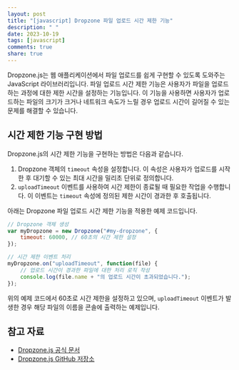 ```yaml
---
layout: post
title: "[javascript] Dropzone 파일 업로드 시간 제한 기능"
description: " "
date: 2023-10-19
tags: [javascript]
comments: true
share: true
---
```


Dropzone.js는 웹 애플리케이션에서 파일 업로드를 쉽게 구현할 수 있도록 도와주는 JavaScript 라이브러리입니다. 파일 업로드 시간 제한 기능은 사용자가 파일을 업로드하는 과정에 대한 제한 시간을 설정하는 기능입니다. 이 기능을 사용하면 사용자가 업로드하는 파일의 크기가 크거나 네트워크 속도가 느릴 경우 업로드 시간이 길어질 수 있는 문제를 해결할 수 있습니다.

## 시간 제한 기능 구현 방법

Dropzone.js의 시간 제한 기능을 구현하는 방법은 다음과 같습니다.

1. Dropzone 객체의 `timeout` 속성을 설정합니다. 이 속성은 사용자가 업로드를 시작한 후 대기할 수 있는 최대 시간을 밀리초 단위로 정의합니다.
2. `uploadTimeout` 이벤트를 사용하여 시간 제한이 종료될 때 필요한 작업을 수행합니다. 이 이벤트는 `timeout` 속성에 정의된 제한 시간이 경과한 후 호출됩니다.

아래는 Dropzone 파일 업로드 시간 제한 기능을 적용한 예제 코드입니다.

```javascript
// Dropzone 객체 생성
var myDropzone = new Dropzone("#my-dropzone", {
    timeout: 60000, // 60초의 시간 제한 설정
});

// 시간 제한 이벤트 처리
myDropzone.on("uploadTimeout", function(file) {
    // 업로드 시간이 경과한 파일에 대한 처리 로직 작성
    console.log(file.name + "의 업로드 시간이 초과되었습니다.");
});
```

위의 예제 코드에서 60초로 시간 제한을 설정하고 있으며, `uploadTimeout` 이벤트가 발생한 경우 해당 파일의 이름을 콘솔에 출력하는 예제입니다.

## 참고 자료

- [Dropzone.js 공식 문서](https://www.dropzonejs.com/)
- [Dropzone.js GitHub 저장소](https://github.com/enyo/dropzone)